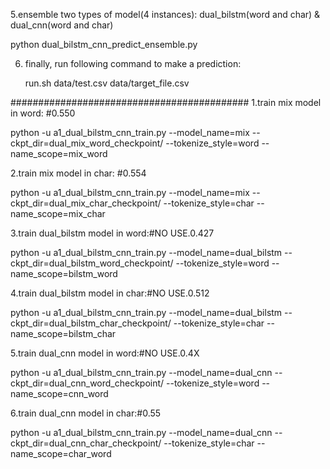

5.ensemble two types of model(4 instances): dual_bilstm(word and char) & dual_cnn(word and char)

  python dual_bilstm_cnn_predict_ensemble.py


6. finally, run following command to make a prediction:

   run.sh data/test.csv data/target_file.csv

###########################################
1.train mix model in word: #0.550

python -u a1_dual_bilstm_cnn_train.py --model_name=mix --ckpt_dir=dual_mix_word_checkpoint/ --tokenize_style=word --name_scope=mix_word

2.train mix model in char: #0.554

python -u a1_dual_bilstm_cnn_train.py --model_name=mix --ckpt_dir=dual_mix_char_checkpoint/ --tokenize_style=char --name_scope=mix_char

3.train dual_bilstm model in word:#NO USE.0.427

python -u a1_dual_bilstm_cnn_train.py --model_name=dual_bilstm --ckpt_dir=dual_bilstm_word_checkpoint/ --tokenize_style=word --name_scope=bilstm_word

4.train dual_bilstm model in char:#NO USE.0.512

python -u a1_dual_bilstm_cnn_train.py --model_name=dual_bilstm --ckpt_dir=dual_bilstm_char_checkpoint/ --tokenize_style=char --name_scope=bilstm_char

5.train dual_cnn model in word:#NO USE.0.4X

python -u a1_dual_bilstm_cnn_train.py --model_name=dual_cnn --ckpt_dir=dual_cnn_word_checkpoint/ --tokenize_style=word --name_scope=cnn_word

6.train dual_cnn model in char:#0.55

python -u a1_dual_bilstm_cnn_train.py --model_name=dual_cnn --ckpt_dir=dual_cnn_char_checkpoint/ --tokenize_style=char --name_scope=char_word






